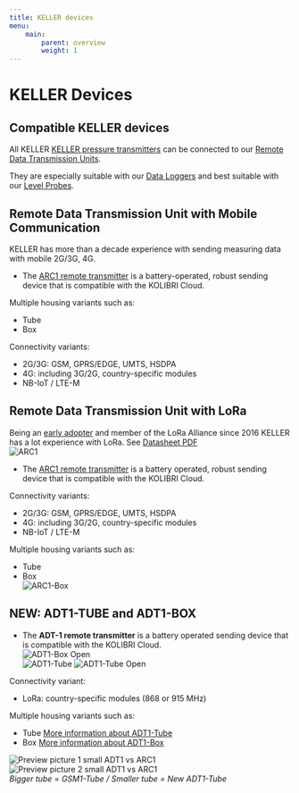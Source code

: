 ```yaml
---
title: KELLER devices
menu:
    main:
        parent: overview
        weight: 1
---
```


# KELLER Devices

## Compatible KELLER devices

All KELLER [KELLER pressure transmitters](https://keller-druck.com/en/products/pressure-transmitters) can be connected to our [Remote Data Transmission Units](https://keller-druck.com/en/products/wireless-solutions).

They are especially suitable with our [Data Loggers](https://keller-druck.com/en/products/data-loggers) and best suitable with our [Level Probes](https://keller-druck.com/en/products/level-probes).

## Remote Data Transmission Unit with Mobile Communication

KELLER has more than a decade experience with sending measuring data with mobile 2G/3G, 4G.

- The [ARC1 remote transmitter](https://keller-druck.com/en/products/wireless-solutions/remote-transmission-units/arc1-tube) is a battery-operated, robust sending device that is compatible with the KOLIBRI Cloud.

Multiple housing variants such as:  

- Tube  
- Box  

Connectivity variants:

- 2G/3G: GSM, GPRS/EDGE, UMTS, HSDPA
- 4G: including 3G/2G, country-specific modules  
- NB-IoT / LTE-M

## Remote Data Transmission Unit with LoRa

Being an [early adopter](https://www.thethingsnetwork.org/labs/story/pressure-manometer-node-shows-live-data-on-a-website-1) and member of the LoRa Alliance since 2016 KELLER has a lot experience with LoRa. See [Datasheet PDF](https://download.keller-druck.com/api/download/VyyiKwTWpeTxLdpb9sSSK4/en/2019-09.pdf)  
 ![ARC1](../ARC-1.jpg "ARC1")

- The [ARC1 remote transmitter](https://keller-druck.com/en/products/wireless-solutions/remote-transmission-units/arc1-tube) is a battery operated, robust sending device that is compatible with the KOLIBRI Cloud.

Connectivity variants:

- 2G/3G: GSM, GPRS/EDGE, UMTS, HSDPA  
- 4G: including 3G/2G, country-specific modules  
- NB-IoT / LTE-M

Multiple housing variants such as:

- Tube  
- Box  
![ARC1-Box](../ARC-1_box.jpg "ARC1-Box")

## NEW: ADT1-TUBE and ADT1-BOX

- The **ADT-1 remote transmitter** is a battery operated sending device that is compatible with the KOLIBRI Cloud.  
 ![ADT1-Box Open](../adt1-box-offen.jpg "ADT1-Box open")  
 ![ADT1-Tube](../adt1-tube-1.jpg "ADT1-Tube")
 ![ADT1-Tube Open](../adt1-tube-offen.jpg "ADT1-Tube open")
 

Connectivity variant:  

- LoRa: country-specific modules (868 or 915 MHz)  

Multiple housing variants such as:  

 - Tube  [More information about ADT1-Tube](https://keller-druck.com/en/products/data-loggers/remote-transmission-units-with-data-logger/adt1-tube)  
 - Box  [More information about ADT1-Box](https://keller-druck.com/en/products/data-loggers/remote-transmission-units-with-data-logger/adt1-box)  

![Preview picture 1 small ADT1 vs ARC1](../GSMvsADT.jpg "Preview picture 1 small ADT1 vs ARC1")  ![Preview picture 2 small ADT1 vs ARC1](../GSMvsADT2.jpg "Preview picture 2 small ADT1 vs ARC1")  
*Bigger tube = GSM1-Tube / Smaller tube = New ADT1-Tube*
